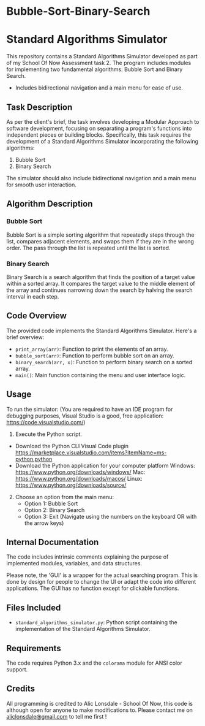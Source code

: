 # Bubble-Sort-Binary-Search


# Standard Algorithms Simulator

This repository contains a Standard Algorithms Simulator developed as part of my School Of Now Assessment task 2. The program includes modules for implementing two fundamental algorithms: Bubble Sort and Binary Search. 
- Includes bidirectional navigation and a main menu for ease of use.

## Task Description

As per the client's brief, the task involves developing a Modular Approach to software development, focusing on separating a program's functions into independent pieces or building blocks. Specifically, this task requires the development of a Standard Algorithms Simulator incorporating the following algorithms:

1. Bubble Sort
2. Binary Search

The simulator should also include bidirectional navigation and a main menu for smooth user interaction.

## Algorithm Description

### Bubble Sort
Bubble Sort is a simple sorting algorithm that repeatedly steps through the list, compares adjacent elements, and swaps them if they are in the wrong order. The pass through the list is repeated until the list is sorted.

### Binary Search
Binary Search is a search algorithm that finds the position of a target value within a sorted array. It compares the target value to the middle element of the array and continues narrowing down the search by halving the search interval in each step.

## Code Overview

The provided code implements the Standard Algorithms Simulator. Here's a brief overview:

- `print_array(arr)`: Function to print the elements of an array.
- `bubble_sort(arr)`: Function to perform bubble sort on an array.
- `binary_search(arr, x)`: Function to perform binary search on a sorted array.
- `main()`: Main function containing the menu and user interface logic.

## Usage

To run the simulator:
(You are required to have an IDE program for debugging purposes, Visual Studio is a good, free application: https://code.visualstudio.com/)
1. Execute the Python script.
  - Download the Python CLI Visual Code plugin
    https://marketplace.visualstudio.com/items?itemName=ms-python.python
  - Download the Python application for your computer platform
    Windows: https://www.python.org/downloads/windows/
    Mac: https://www.python.org/downloads/macos/
    Linux: https://www.python.org/downloads/source/
2. Choose an option from the main menu:
   - Option 1: Bubble Sort
   - Option 2: Binary Search
   - Option 3: Exit
(Navigate using the numbers on the keyboard OR with the arrow keys)

## Internal Documentation

The code includes intrinsic comments explaining the purpose of implemented modules, variables, and data structures.

Please note, the 'GUI' is a wrapper for the actual searching program. This is done by design for people to change the UI or adapt the code into different applications. The GUI has no function except for clickable functions. 

## Files Included

- `standard_algorithms_simulator.py`: Python script containing the implementation of the Standard Algorithms Simulator.

## Requirements

The code requires Python 3.x and the `colorama` module for ANSI color support.

## Credits

All programming is credited to Alic Lonsdale - School Of Now, this code is although open for anyone to make modifications to. Please contact me on aliclonsdale@gmail.com to tell me first !
